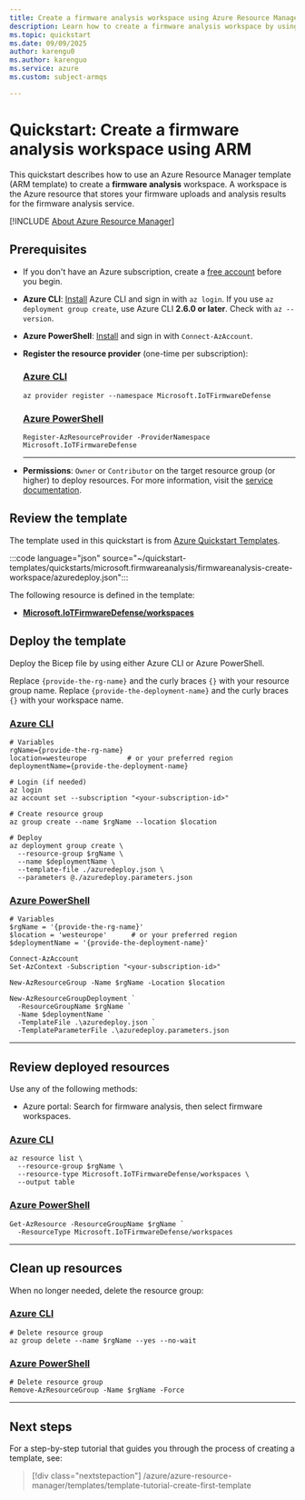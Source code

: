 ```yaml
---
title: Create a firmware analysis workspace using Azure Resource Manager
description: Learn how to create a firmware analysis workspace by using Azure Resource Manager.
ms.topic: quickstart
ms.date: 09/09/2025
author: karengu0
ms.author: karenguo
ms.service: azure
ms.custom: subject-armqs

---
```


# Quickstart: Create a firmware analysis workspace using ARM

This quickstart describes how to use an Azure Resource Manager template (ARM template) to create a **firmware analysis** workspace. A workspace is the Azure resource that stores your firmware uploads and analysis results for the firmware analysis service.

[!INCLUDE [About Azure Resource Manager](~/reusable-content/ce-skilling/azure/includes/resource-manager-quickstart-introduction.md)]

## Prerequisites

- If you don't have an Azure subscription, create a [free account](https://azure.microsoft.com/pricing/purchase-options/azure-account?cid=msft_learn) before you begin.

- **Azure CLI**:  [Install](/cli/azure/install-azure-cli) Azure CLI and sign in with `az login`. If you use `az deployment group create`, use Azure CLI **2.6.0 or later**. Check with `az --version`.
- **Azure PowerShell**: [Install](/powershell/azure/install-azure-powershell) and sign in with `Connect-AzAccount`.

- **Register the resource provider** (one-time per subscription):  
  ### [Azure CLI](#tab/azure-cli)
  ```azurecli
  az provider register --namespace Microsoft.IoTFirmwareDefense
  ```

  ### [Azure PowerShell](#tab/azure-powershell)
  ```azurepowershell
  Register-AzResourceProvider -ProviderNamespace Microsoft.IoTFirmwareDefense
  ```

  ---

- **Permissions**: `Owner` or `Contributor` on the target resource group (or higher) to deploy resources. For more information, visit the [service documentation](firmware-analysis-rbac.md#overview-of-azure-role-based-access-control-for-firmware-analysis).


## Review the template

The template used in this quickstart is from [Azure Quickstart Templates](/samples/azure/azure-quickstart-templates/firmwareanalysis-create-workspace/).

:::code language="json" source="~/quickstart-templates/quickstarts/microsoft.firmwareanalysis/firmwareanalysis-create-workspace/azuredeploy.json":::

The following resource is defined in the template:

- **[Microsoft.IoTFirmwareDefense/workspaces](/azure/templates/microsoft.iotfirmwaredefense/workspaces)**


## **Deploy the template**

Deploy the Bicep file by using either Azure CLI or Azure PowerShell.

Replace `{provide-the-rg-name}` and the curly braces `{}` with your resource group name. Replace `{provide-the-deployment-name}` and the curly braces `{}` with your workspace name. 


### [Azure CLI](#tab/azure-cli)

```azurecli
# Variables
rgName={provide-the-rg-name}
location=westeurope          # or your preferred region
deploymentName={provide-the-deployment-name}

# Login (if needed)
az login
az account set --subscription "<your-subscription-id>"

# Create resource group
az group create --name $rgName --location $location

# Deploy
az deployment group create \
  --resource-group $rgName \
  --name $deploymentName \
  --template-file ./azuredeploy.json \
  --parameters @./azuredeploy.parameters.json
```

### [Azure PowerShell](#tab/azure-powershell)

```azurepowershell
# Variables
$rgName = '{provide-the-rg-name}'
$location = 'westeurope'      # or your preferred region
$deploymentName = '{provide-the-deployment-name}'

Connect-AzAccount
Set-AzContext -Subscription "<your-subscription-id>"

New-AzResourceGroup -Name $rgName -Location $location

New-AzResourceGroupDeployment `
  -ResourceGroupName $rgName `
  -Name $deploymentName `
  -TemplateFile .\azuredeploy.json `
  -TemplateParameterFile .\azuredeploy.parameters.json
```

---


## Review deployed resources

Use any of the following methods:

- Azure portal: Search for firmware analysis, then select firmware workspaces.

### [Azure CLI](#tab/azure-cli)

```azurecli
az resource list \
  --resource-group $rgName \
  --resource-type Microsoft.IoTFirmwareDefense/workspaces \
  --output table
```

### [Azure PowerShell](#tab/azure-powershell)

```azurepowershell
Get-AzResource -ResourceGroupName $rgName `
  -ResourceType Microsoft.IoTFirmwareDefense/workspaces
```

---

## Clean up resources
When no longer needed, delete the resource group:

### [Azure CLI](#tab/azure-cli)

```azurecli
# Delete resource group
az group delete --name $rgName --yes --no-wait
```

### [Azure PowerShell](#tab/azure-powershell)

```azurepowershell
# Delete resource group
Remove-AzResourceGroup -Name $rgName -Force
```

---

## Next steps
For a step-by-step tutorial that guides you through the process of creating a template, see:
> [!div class="nextstepaction"]
> /azure/azure-resource-manager/templates/template-tutorial-create-first-template
